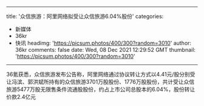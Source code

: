 
---
title: '众信旅游：阿里网络拟受让众信旅游6.04%股份'
categories: 
 - 新媒体
 - 36kr
 - 快讯
headimg: 'https://picsum.photos/400/300?random=3010'
author: 36kr
comments: false
date: Wed, 08 Dec 2021 12:29:52 GMT
thumbnail: 'https://picsum.photos/400/300?random=3010'
---

<div>   
36氪获悉，众信旅游发布公告称，阿里网络通过协议转让方式以4.41元/股分别受让冯滨、郭洪斌所持有的众信旅游3701万股股份、1776万股股份，共计受让众信旅游5477万股无限售条件流通股股份，约占上市公司总股本的6.04%，股份转让价款2.4亿元  
</div>
            